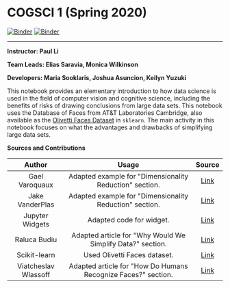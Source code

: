 # COGSCI 1 (Spring 2020)

[![Binder](https://mybinder.org/badge.svg)](https://mybinder.org/v2/gh/ds-modules/COGSCI-1/master)
[![Binder](https://img.shields.io/badge/Launch-UCB%20Datahub-blue.svg)](https://datahub.berkeley.edu/hub/user-redirect/git-pull?repo=https%3A%2F%2Fgithub.com%2Fds-modules%2FCOGSCI-1&urlpath=tree%2FCOGSCI-1%2Fcogsci1_notebook.ipynb)


-----
**Instructor: Paul Li**

**Team Leads: Elias Saravia, Monica Wilkinson**

**Developers: Maria Sooklaris, Joshua Asuncion, Keilyn Yuzuki**

This notebook provides an elementary introduction to how data science is used in the field of computer vision and cognitive science, including the benefits of risks of drawing conclusions from large data sets. This notebook uses the Database of Faces from AT&T Laboratories Cambridge, also available as the [Olivetti Faces Dataset](https://scikit-learn.org/0.19/datasets/olivetti_faces.html) in `sklearn`. The main activity in this notebook focuses on what the advantages and drawbacks of simplifying large data sets.

**Sources and Contributions**

|Author|Usage|Source|
|:------:|:-----:|:------:|
|Gael Varoquaux| Adapted example for "Dimensionality Reduction" section. |[Link](https://scipy-lectures.org/packages/scikit-learn/auto_examples/plot_eigenfaces.html)|
|Jake VanderPlas|Adapted example for "Dimensionality Reduction" section.| [Link](https://github.com/jakevdp/PythonDataScienceHandbook/blob/master/notebooks/05.09-Principal-Component-Analysis.ipynb)|
|Jupyter Widgets|Adapted code for widget.|[Link](https://ipywidgets.readthedocs.io/en/stable/index.html)|
|Raluca Budiu|Adapted article for "Why Would We Simplify Data?" section.|[Link](https://www.nngroup.com/articles/machine-learning-ux/)|
|Scikit-learn|Used Olivetti Faces dataset. |[Link](https://scikit-learn.org/0.19/datasets/olivetti_faces.html)|
|Viatcheslav Wlassoff|Adapted article for "How Do Humans Recognize Faces?" section. | [Link](https://www.brainblogger.com/2015/10/17/how-the-brain-recognizes-faces/)|
